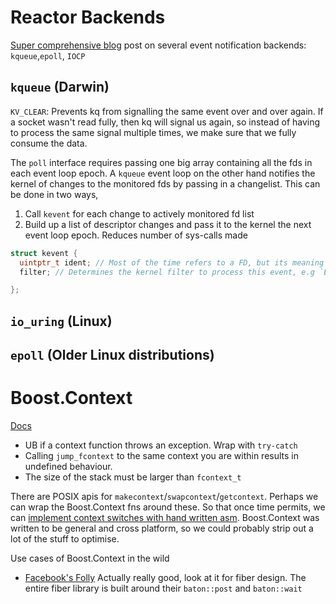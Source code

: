 # Reactor Backends

[Super comprehensive blog](https://habr.com/en/articles/600123/) post on several event notification
backends: `kqueue`,`epoll`, `IOCP`

## `kqueue` (Darwin)

`KV_CLEAR`: Prevents kq from signalling the same event over and over again. If a socket wasn't read fully,
then kq will signal us again, so instead of having to process the same signal multiple times, we make sure that we
fully consume the data.

The `poll` interface requires passing one big array containing all the fds in each event loop epoch. A `kqueue`
event loop on the other hand notifies the kernel of changes to the monitored fds by passing in a changelist. This
can be done in two ways,

1. Call `kevent` for each change to actively monitored fd list
2. Build up a list of descriptor changes and pass it to the kernel the next event loop epoch. Reduces number of
   sys-calls made

```cpp
struct kevent {
  uintptr_t ident; // Most of the time refers to a FD, but its meaning can change based on the filter. Essentially a value to identify the event
  filter; // Determines the kernel filter to process this event, e.g `EVFILT_TIMER`

};
```

## `io_uring` (Linux)

## `epoll` (Older Linux distributions)

# Boost.Context

[Docs](https://live.boost.org/doc/libs/1_53_0/libs/context/doc/html/context/context.html#context.context.executing_a_context)

- UB if a context function throws an exception. Wrap with `try-catch`
- Calling `jump_fcontext` to the same context you are within results in undefined behaviour.
- The size of the stack must be larger than `fcontext_t`

There are POSIX apis for `makecontext`/`swapcontext`/`getcontext`. Perhaps we can wrap the Boost.Context fns around
these. So that once time permits, we
can [implement context switches with hand written asm](https://graphitemaster.github.io/fibers/). Boost.Context was
written to be general and cross platform, so we could probably strip out a lot of the stuff to optimise.

Use cases of Boost.Context in the wild

- [Facebook's Folly](https://github.com/facebook/folly/blob/main/folly/fibers/Fiber.h) Actually really good, look at it
  for fiber design. The entire fiber library is built around their `baton::post` and `baton::wait`
